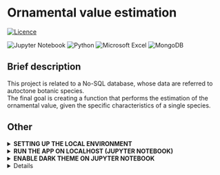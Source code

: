 # Ornamental value estimation

[![Licence](https://img.shields.io/github/license/Ileriayo/markdown-badges?style=for-the-badge)](./LICENSE)

![Jupyter Notebook](https://img.shields.io/badge/jupyter-%23FA0F00.svg?style=for-the-badge&logo=jupyter&logoColor=white)
![Python](https://img.shields.io/badge/python-3670A0?style=for-the-badge&logo=python&logoColor=ffdd54)
![Microsoft Excel](https://img.shields.io/badge/Microsoft_Excel-217346?style=for-the-badge&logo=microsoft-excel&logoColor=white)
![MongoDB](https://img.shields.io/badge/MongoDB-%234ea94b.svg?style=for-the-badge&logo=mongodb&logoColor=white)

## Brief description
This project is related to a No-SQL database, whose data are referred to autoctone botanic species. 
<br>
The final goal is creating a function that performs the estimation of the ornamental value, given the specific characteristics of a single species.


## Other
<details>
  <summary><b><strong>SETTING UP THE LOCAL ENVIRONMENT</strong></b></summary>

### 1) Clone this repo
...and navigate to its root directory.

  
### 2) Create a python virtual environment 
...calling it '.my_env' 

(For gitignore-related reasons).

```
$ python3 -m venv .my_env
```

(You'll be prompted to install the 'venv' module if you haven't it yet).

  
### 3) Activate the virtual environment:

```
$ source ./my_env/bin/activate
```

If this command doesn't work try with:

```
$ . .my_env/bin/activate
```

(You should notice that the console starts displaying the virtual environment's name before your username and the dollar-sign).

  
### 4) Install this app's dependencies 
... on the virtual environment you just created:

```
(.my_env)$ pip install -r requirements.txt
```

</details>

<details>
  <summary><b><strong>RUN THE APP ON LOCALHOST (JUPYTER NOTEBOOK)</strong></b></summary>

### 1) Install jupyter notebook on your own device (if you haven't it yet)
  
```
(.my_env)$ pip install notebook
```
  
### 2) Run jupyter notebook (if you already downloaded it)
  
```
(.my_env)$ jupyter notebook
```

### 3) Open the ```main.ipynb``` file
  
### 4) Enjoy 🤠
  
</details>

<details>
  <summary><b><strong>ENABLE DARK THEME ON JUPYTER NOTEBOOK </strong></b></summary>

![image](https://user-images.githubusercontent.com/80333091/149359355-6f027794-931e-45ef-95d0-4857dd9bd477.png)
     
```
pip install jupyterthemes
jt -t chesterish
```
     
</details>


<details>
Please remember to create the file settings/db_config.csv and fill it up as such:

```
key,val
username,<yourusernamehere>
password,<yourpasswordhere>
database,<yourdbsnamehere>
cluster,<yourclusterhere>
```
  
</details>
